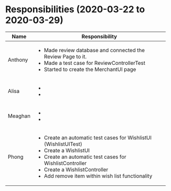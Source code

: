 # Responsibilities (2020-03-22 to 2020-03-29)

| Name | Responsibility |
|----|------------|
| Anthony | <ul><li>Made review database and connected the Review Page to it.</li><li>Made a test case for ReviewControllerTest</li><li>Started to create the MerchantUI page</li></ul> |
| Alisa | <ul><li></li><li></li></ul> |
| Meaghan | <ul><li></li><li></li></ul> |
| Phong | <ul><li>Create an automatic test cases for WishlistUI (WishlistUITest)</li><li>Create a WishlistUI</li><li>Create an automatic test cases for WishlistController</li><li>Create a WishlistController</li><li>Add remove item within wish list functionality</li></ul> |
